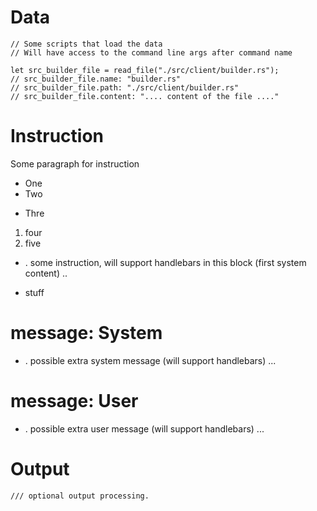 # Data

```rhai
// Some scripts that load the data
// Will have access to the command line args after command name

let src_builder_file = read_file("./src/client/builder.rs");
// src_builder_file.name: "builder.rs"
// src_builder_file.path: "./src/client/builder.rs"
// src_builder_file.content: ".... content of the file ...."
```

# Instruction

Some paragraph for instruction

- One 
- Two
* Thre

1. four
2. five

- . some instruction, will support handlebars in this block (first system content) ..
* stuff

# message: System

- . possible extra system message (will support handlebars) ...

# message: User

- . possible extra user message (will support handlebars) ...

# Output

```rhai
/// optional output processing.
```
